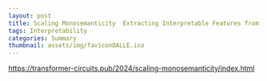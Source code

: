 ```yaml
---
layout: post
title: Scaling Monosemanticity  Extracting Interpretable Features from Claude 3 Sonnet
tags: Interpretability
categories: Summary
thumbnail: assets/img/faviconDALLE.ico
---
```

https://transformer-circuits.pub/2024/scaling-monosemanticity/index.html
